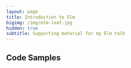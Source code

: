 ```yaml
---
layout: page
title: Introduction to Elm
bigimg: /img/elm-leaf.jpg
hidden: true
subtitle: Supporting material for my Elm talk
---
```


## Code Samples
